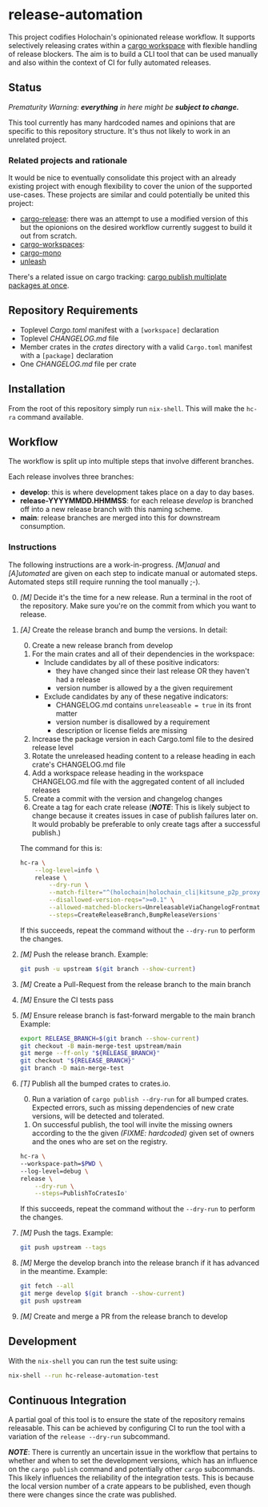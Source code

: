 # release-automation

This project codifies Holochain's opinionated release workflow.
It supports selectively releasing crates within a [cargo workspace](https://doc.rust-lang.org/cargo/reference/workspaces.html) with flexible handling of release blockers.
The aim is to build a CLI tool that can be used manually and also within the context of CI for fully automated releases.

## Status

*Prematurity Warning: **everything** in here might be **subject to change.***

This tool currently has many hardcoded names and opinions that are specific to this repository structure.
It's thus not likely to work in an unrelated project.

### Related projects and rationale

It would be nice to eventually consolidate this project with an already existing project with enough flexibility to cover the union of the supported use-cases. These projects are similar and could potentially be united this project:

* [cargo-release](https://github.com/sunng87/cargo-release): there was an attempt to use a modified version of this but the opionions on the desired workflow currently suggest to build it out from scratch.
* [cargo-workspaces](https://github.com/pksunkara/cargo-workspaces):
* [cargo-mono](https://github.com/kdy1/cargo-mono)
* [unleash](https://github.com/tetcoin/unleash)

There's a related issue on cargo tracking: [cargo publish multiplate packages at once](https://github.com/rust-lang/cargo/issues/1169).

## Repository Requirements

* Toplevel _Cargo.toml_ manifest with a `[workspace]` declaration
* Toplevel _CHANGELOG.md_ file
* Member crates in the _crates_ directory with a valid `Cargo.toml` manifest with a `[package]` declaration
* One _CHANGELOG.md_ file per crate

## Installation

From the root of this repository simply run `nix-shell`. This will make the `hc-ra` command available.

## Workflow

The workflow is split up into multiple steps that involve different branches.

Each release involves three branches:
- **develop**: this is where development takes place on a day to day bases.
- **release-YYYYMMDD.HHMMSS**: for each release _develop_ is branched off into a new release branch with this naming scheme.
- **main**: release branches are merged into this for downstream consumption.

### Instructions

The following instructions are a work-in-progress.
_[M]anual_ and _[A]utomated_ are given on each step to indicate manual or automated steps.
Automated steps still require running the tool manually ;-).

0. _[M]_ Decide it's the time for a new release.
   Run a terminal in the root of the repository.
   Make sure you're on the commit from which you want to release.

0. _[A]_ Create the release branch and bump the versions. In detail:

    0. Create a new release branch from develop
    0. For the main crates and all of their dependencies in the workspace:
       - Include candidates by all of these positive indicators:
           * they have changed since their last release OR they haven't had a release
           * version number is allowed by a the given requirement
       - Exclude candidates by any of these negative indicators:
          * CHANGELOG.md contains `unreleaseable = true` in its front matter
           * version number is disallowed by a requirement
           * description or license fields are missing
    0. Increase the package version in each Cargo.toml file to the desired release level
    0. Rotate the unreleased heading content to a release heading in each crate's CHANGELOG.md file
    0. Add a workspace release heading in the workspace CHANGELOG.md file with the aggregated content of all included releases
    0. Create a commit with the version and changelog changes
    0. Create a tag for each crate release (***NOTE***: This is likely subject to change because it creates issues in case of publish failures later on. It would probably be preferable to only create tags after a successful publish.)

    The command for this is:

    ```sh
    hc-ra \
        --log-level=info \
        release \
            --dry-run \
            --match-filter="^(holochain|holochain_cli|kitsune_p2p_proxy)$" \
            --disallowed-version-reqs=">=0.1" \
            --allowed-matched-blockers=UnreleasableViaChangelogFrontmatter \
            --steps=CreateReleaseBranch,BumpReleaseVersions'
    ```

    If this succeeds, repeat the command without the `--dry-run` to perform the changes.

0. _[M]_ Push the release branch. Example:

    ```sh
    git push -u upstream $(git branch --show-current)
    ```

0. _[M]_ Create a Pull-Request from the release branch to the main branch

0. _[M]_ Ensure the CI tests pass

0. _[M]_ Ensure release branch is fast-forward mergable to the main branch
    Example:

    ```sh
    export RELEASE_BRANCH=$(git branch --show-current)
    git checkout -B main-merge-test upstream/main
    git merge --ff-only "${RELEASE_BRANCH}"
    git checkout "${RELEASE_BRANCH}"
    git branch -D main-merge-test
    ```
0. _[T]_ Publish all the bumped crates to crates.io.

    0. Run a variation of `cargo publish --dry-run` for all bumped crates.
        Expected errors, such as missing dependencies of new crate versions, will be detected and tolerated.
    0. On successful publish, the tool will invite the missing owners according to the the given *(FIXME: hardcoded)* given set of owners and the ones who are set on the registry.

    ```sh
    hc-ra \
    --workspace-path=$PWD \
    --log-level=debug \
    release \
        --dry-run \
        --steps=PublishToCratesIo'
    ```

    If this succeeds, repeat the command without the `--dry-run` to perform the changes.

0. _[M]_ Push the tags. Example:
    ```sh
    git push upstream --tags
    ```

0. _[M]_ Merge the develop branch into the release branch if it has advanced in the meantime. Example:
    ```sh
    git fetch --all
    git merge develop $(git branch --show-current)
    git push upstream
    ```
0. _[M]_ Create and merge a PR from the release branch to develop

## Development

With the `nix-shell` you can run the test suite using:

```sh
nix-shell --run hc-release-automation-test
```

## Continuous Integration

A partial goal of this tool is to ensure the state of the repository remains releasable.
This can be achieved by configuring CI to run the tool with a variation of the `release --dry-run` subcommand.

***NOTE***: There is currently an uncertain issue in the workflow that pertains to whether and when to set the development versions, which has an influence on the `cargo publish` command and potentially other `cargo` subcommands.
This likely influences the reliability of the integration tests.
This is because the local version number of a crate appears to be published, even though there were changes since the crate was published.
